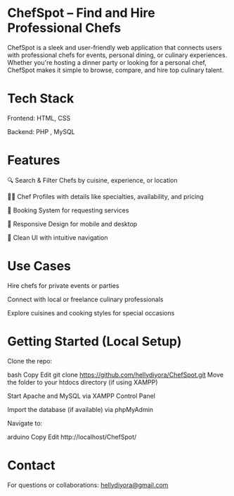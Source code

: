 # ChefSpot – Find and Hire Professional Chefs
ChefSpot is a sleek and user-friendly web application that connects users with professional chefs for events, personal dining, or culinary experiences. Whether you're hosting a dinner party or looking for a personal chef, ChefSpot makes it simple to browse, compare, and hire top culinary talent.


# Tech Stack
Frontend: HTML, CSS

Backend: PHP , MySQL

# Features
🔍 Search & Filter Chefs by cuisine, experience, or location

👨‍🍳 Chef Profiles with details like specialties, availability, and pricing

📩 Booking System for requesting services

📱 Responsive Design for mobile and desktop

🧾 Clean UI with intuitive navigation

# Use Cases
Hire chefs for private events or parties

Connect with local or freelance culinary professionals

Explore cuisines and cooking styles for special occasions

# Getting Started (Local Setup)
Clone the repo:

bash
Copy
Edit
git clone https://github.com/hellydiyora/ChefSpot.git
Move the folder to your htdocs directory (if using XAMPP)

Start Apache and MySQL via XAMPP Control Panel

Import the database (if available) via phpMyAdmin

Navigate to:

arduino
Copy
Edit
http://localhost/ChefSpot/

# Contact
For questions or collaborations: hellydiyora@gmail.com
